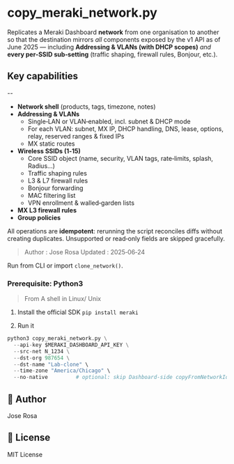 # copy_meraki_network.py
Replicates a Meraki Dashboard **network** from one organisation to another so
that the destination mirrors *all* components exposed by the v1 API as of
June 2025 — including **Addressing & VLANs (with DHCP scopes)** *and* **every
per‑SSID sub‑setting** (traffic shaping, firewall rules, Bonjour, etc.).

## Key capabilities
--
* **Network shell** (products, tags, timezone, notes)
* **Addressing & VLANs**
  * Single‑LAN or VLAN‑enabled, incl. subnet & DHCP mode
  * For each VLAN: subnet, MX IP, DHCP handling, DNS, lease, options, relay,
    reserved ranges & fixed IPs
  * MX static routes
* **Wireless SSIDs (1‑15)**
  * Core SSID object (name, security, VLAN tags, rate‑limits, splash, Radius…)
  * Traffic shaping rules
  * L3 & L7 firewall rules
  * Bonjour forwarding
  * MAC filtering list
  * VPN enrollment & walled‑garden lists
* **MX L3 firewall rules**
* **Group policies**

All operations are **idempotent**: rerunning the script reconciles diffs without
creating duplicates. Unsupported or read‑only fields are skipped gracefully.

> Author  : Jose Rosa
> Updated : 2025‑06‑24

Run from CLI or import `clone_network()`.

### Prerequisite: Python3

> From A shell in Linux/ Unix
1. Install the official SDK
`pip install meraki`

2. Run it
```python
python3 copy_meraki_network.py \
  --api-key $MERAKI_DASHBOARD_API_KEY \
  --src-net N_1234 \
  --dst-org 987654 \
  --dst-name "Lab‑clone" \
  --time-zone "America/Chicago" \
  --no-native         # optional: skip Dashboard‑side copyFromNetworkId
```
## 👤 Author
Jose Rosa

## 📘 License
MIT License 